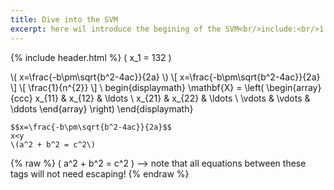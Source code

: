 ```yaml
---
title: Dive into the SVM
excerpt: here wil introduce the begining of the SVM<br/>include:<br/>1.
---
```

{% include header.html %}
\( x_1 = 132 \)

\\( x=\frac{-b\pm\sqrt{b^2-4ac}}{2a} \\)
\\[ x=\frac{-b\pm\sqrt{b^2-4ac}}{2a} \\]
\\[ \frac{1}{n^{2}} \\]
\\ begin{displaymath}
\mathbf{X} =
\left( \begin{array}{ccc}
x_{11} & x_{12} & \ldots \\
x_{21} & x_{22} & \ldots \\
\vdots & \vdots & \ddots
\end{array} \right)
\\end{displaymath}
``` 
$$x=\frac{-b\pm\sqrt{b^2-4ac}}{2a}$$
x<y
\(a^2 + b^2 = c^2\)
```



 {% raw %}
 \( a^2 + b^2 = c^2 \) --> note that all equations between these tags will not need escaping! 
 {% endraw %}
